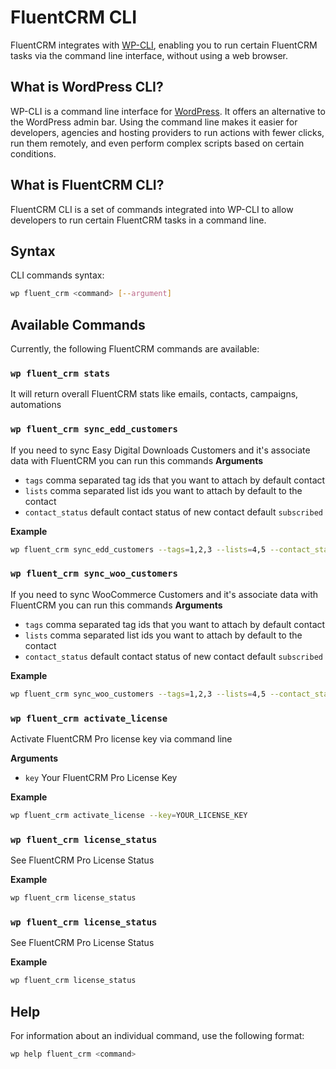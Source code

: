 # FluentCRM CLI

<Badge type="tip" vertical="top" text="FluentBoards Core" /> <Badge type="warning" vertical="top" text="Advanced" />

FluentCRM integrates with [WP-CLI](https://wp-cli.org/), enabling you to run certain FluentCRM tasks via the command line interface, without using a web browser.

## What is WordPress CLI?

WP-CLI is a command line interface for [WordPress](https://wordpress.org/). It offers an alternative to the WordPress admin bar. Using the command line makes it easier for developers, agencies and hosting providers to run actions with fewer clicks, run them remotely, and even perform complex scripts based on certain conditions.

## What is FluentCRM CLI?

FluentCRM CLI is a set of commands integrated into WP-CLI to allow developers to run certain FluentCRM tasks in a command line.

## Syntax

CLI commands syntax:

```bash
wp fluent_crm <command> [--argument]
```

## Available Commands

Currently, the following FluentCRM commands are available:

### `wp fluent_crm stats`
It will return overall FluentCRM stats like emails, contacts, campaigns, automations

### `wp fluent_crm sync_edd_customers`
If you need to sync Easy Digital Downloads Customers and it's associate data with FluentCRM you can run this commands
**Arguments**
- `tags` comma separated tag ids that you want to attach by default contact
- `lists` comma separated list ids you want to attach by default to the contact
- `contact_status` default contact status of new contact default `subscribed`

**Example**
```bash
wp fluent_crm sync_edd_customers --tags=1,2,3 --lists=4,5 --contact_status=subscribed
```

### `wp fluent_crm sync_woo_customers`
If you need to sync WooCommerce Customers and it's associate data with FluentCRM you can run this commands
**Arguments**
- `tags` comma separated tag ids that you want to attach by default contact
- `lists` comma separated list ids you want to attach by default to the contact
- `contact_status` default contact status of new contact default `subscribed`

**Example**
```bash
wp fluent_crm sync_woo_customers --tags=1,2,3 --lists=4,5 --contact_status=subscribed
```

### `wp fluent_crm activate_license`
Activate FluentCRM Pro license key via command line

**Arguments**
- `key` Your FluentCRM Pro License Key

**Example**
```bash
wp fluent_crm activate_license --key=YOUR_LICENSE_KEY
```

### `wp fluent_crm license_status`
See FluentCRM Pro License Status

**Example**
```bash
wp fluent_crm license_status
```

### `wp fluent_crm license_status`
See FluentCRM Pro License Status

**Example**
```bash
wp fluent_crm license_status
```

## Help

For information about an individual command, use the following format:

```bash
wp help fluent_crm <command>
```
